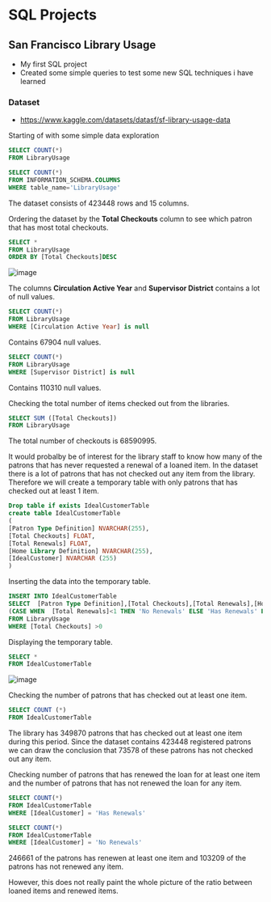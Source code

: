 # SQL Projects
 

## San Francisco Library Usage
- My first SQL project
- Created some simple queries to test some new SQL techniques i have learned
### Dataset 
- https://www.kaggle.com/datasets/datasf/sf-library-usage-data 

Starting of with some simple data exploration 

````sql
SELECT COUNT(*)
FROM LibraryUsage

SELECT COUNT(*)
FROM INFORMATION_SCHEMA.COLUMNS
WHERE table_name='LibraryUsage'
````
The dataset consists of 423448 rows and 15 columns.

Ordering the dataset by the **Total Checkouts** column to see which patron that has most total checkouts. 

````sql
SELECT *
FROM LibraryUsage
ORDER BY [Total Checkouts]DESC

````

![image](https://user-images.githubusercontent.com/114582898/198070126-817ba401-312a-475f-b103-cd91134d0e94.png)


 The columns **Circulation Active Year** and  **Supervisor District** contains a lot of null values. 


````sql
SELECT COUNT(*)
FROM LibraryUsage
WHERE [Circulation Active Year] is null 
````
 Contains 67904 null values. 
 
 
````sql
SELECT COUNT(*)
FROM LibraryUsage
WHERE [Supervisor District] is null

````
Contains 110310 null values. 

Checking the total number of items checked out from the libraries. 

````sql
SELECT SUM ([Total Checkouts])
FROM LibraryUsage
````
The total number of checkouts is 68590995.

It would probalby be of interest for the library staff to know how many of the patrons that 
has never requested a renewal of a loaned item. 
In the dataset there is a lot of patrons that has not checked out any item from the library.
Therefore we will create a temporary table with only patrons that has checked out at least 1 item. 

````sql
Drop table if exists IdealCustomerTable
create table IdealCustomerTable
(
[Patron Type Definition] NVARCHAR(255),
[Total Checkouts] FLOAT,
[Total Renewals] FLOAT,
[Home Library Definition] NVARCHAR(255),
[IdealCustomer] NVARCHAR (255)
)
````
Inserting the data into the temporary table.

````sql
INSERT INTO IdealCustomerTable
SELECT 	[Patron Type Definition],[Total Checkouts],[Total Renewals],[Home Library Definition],
(CASE WHEN  [Total Renewals]<1 THEN 'No Renewals' ELSE 'Has Renewals' END) as IdealCustomer 
FROM LibraryUsage
WHERE [Total Checkouts] >0

````

Displaying the temporary table.
````sql
SELECT *
FROM IdealCustomerTable
````
![image](https://user-images.githubusercontent.com/114582898/198223388-9504736f-6f2c-4fb2-9216-48b44088b976.png)

Checking the number of patrons that has checked out at least one item. 
````sql
SELECT COUNT (*)
FROM IdealCustomerTable
````

The library has 349870 patrons that has checked out at least one item during this period.
Since the dataset contains 423448 registered patrons we can draw the conclusion that 73578 of these patrons has not checked out any item. 

Checking number of patrons that has renewed the loan for at least one item and the number of patrons that has not renewed the loan for any item.
````sql
SELECT COUNT(*)
FROM IdealCustomerTable
WHERE [IdealCustomer] = 'Has Renewals'

SELECT COUNT(*)
FROM IdealCustomerTable
WHERE [IdealCustomer] = 'No Renewals'
````
 246661 of the patrons has renewen at least one item and 103209 of the patrons has not renewed any item. 
 
 However, this does not really paint the whole picture of the ratio between loaned items and renewed items. 
 








